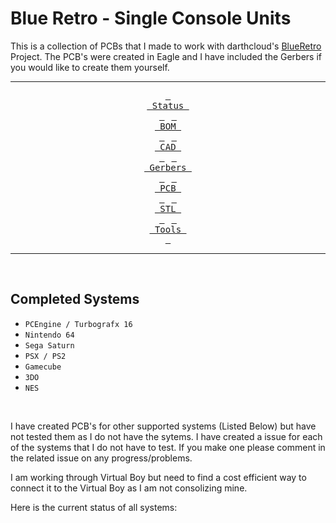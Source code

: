 # Blue Retro - Single Console Units

This is a collection of PCBs that I made to work with darthcloud's [BlueRetro] Project. The PCB's were created in Eagle and I have included the Gerbers if you would like to create them yourself.

<div align = center>

---

[<kbd> <br> Status <br> </kbd>][Status] 
[<kbd> <br> BOM <br> </kbd>][BOM] 
[<kbd> <br> CAD <br> </kbd>][CAD] 
[<kbd> <br> Gerbers <br> </kbd>][Gerbers] 
[<kbd> <br> PCB <br> </kbd>][PCB] 
[<kbd> <br> STL <br> </kbd>][STL] 
[<kbd> <br> Tools <br> </kbd>][Tools]

---

</div>

<br>

## Completed Systems

- `PCEngine / Turbografx 16`
- `Nintendo 64`
- `Sega Saturn`
- `PSX / PS2`
- `Gamecube`
- `3DO`
- `NES`

<br>

I have created PCB's for other supported systems (Listed Below) but have not tested them as I do not have the sytems. I have created a issue for each of the systems that I do not have to test. If you make one please comment in the related issue on any progress/problems.

I am working through Virtual Boy but need to find a cost efficient way to connect it to the Virtual Boy as I am not consolizing mine.

Here is the current status of all systems:



<!----------------------------------------------------------------------------->

[BlueRetro]: https://github.com/darthcloud/BlueRetro

[Gerbers]: Gerbers
[Status]: Documentation/Status.md
[Tools]: Tools
[BOM]: BOM
[CAD]: CAD
[PCB]: PCB
[STL]: STL

